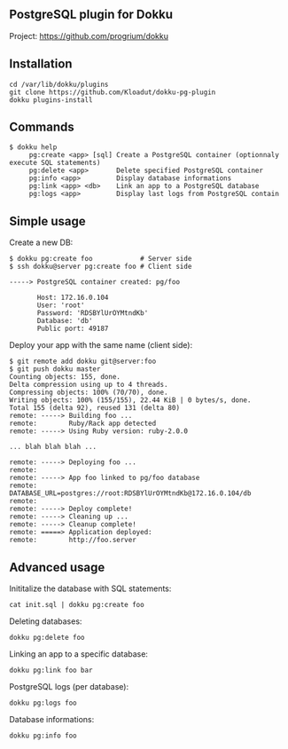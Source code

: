 PostgreSQL plugin for Dokku
---------------------------

Project: https://github.com/progrium/dokku


Installation
------------
```
cd /var/lib/dokku/plugins
git clone https://github.com/Kloadut/dokku-pg-plugin
dokku plugins-install
```


Commands
--------
```
$ dokku help
     pg:create <app> [sql] Create a PostgreSQL container (optionnaly execute SQL statements)
     pg:delete <app>       Delete specified PostgreSQL container
     pg:info <app>         Display database informations
     pg:link <app> <db>    Link an app to a PostgreSQL database
     pg:logs <app>         Display last logs from PostgreSQL contain
```

Simple usage
------------

Create a new DB:
```
$ dokku pg:create foo            # Server side
$ ssh dokku@server pg:create foo # Client side

-----> PostgreSQL container created: pg/foo

       Host: 172.16.0.104
       User: 'root'
       Password: 'RDSBYlUrOYMtndKb'
       Database: 'db'
       Public port: 49187
```

Deploy your app with the same name (client side):
```
$ git remote add dokku git@server:foo
$ git push dokku master
Counting objects: 155, done.
Delta compression using up to 4 threads.
Compressing objects: 100% (70/70), done.
Writing objects: 100% (155/155), 22.44 KiB | 0 bytes/s, done.
Total 155 (delta 92), reused 131 (delta 80)
remote: -----> Building foo ...
remote:        Ruby/Rack app detected
remote: -----> Using Ruby version: ruby-2.0.0

... blah blah blah ...

remote: -----> Deploying foo ...
remote: 
remote: -----> App foo linked to pg/foo database
remote:        DATABASE_URL=postgres://root:RDSBYlUrOYMtndKb@172.16.0.104/db
remote: 
remote: -----> Deploy complete!
remote: -----> Cleaning up ...
remote: -----> Cleanup complete!
remote: =====> Application deployed:
remote:        http://foo.server
```


Advanced usage
--------------

Inititalize the database with SQL statements:
```
cat init.sql | dokku pg:create foo
```

Deleting databases:
```
dokku pg:delete foo
```

Linking an app to a specific database:
```
dokku pg:link foo bar
```

PostgreSQL logs (per database):
```
dokku pg:logs foo
```

Database informations:
```
dokku pg:info foo
```

